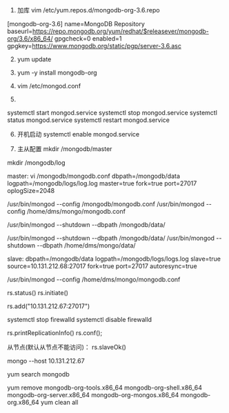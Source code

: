 1. 加库
vim /etc/yum.repos.d/mongodb-org-3.6.repo

[mongodb-org-3.6]
name=MongoDB Repository
baseurl=https://repo.mongodb.org/yum/redhat/$releasever/mongodb-org/3.6/x86_64/
gpgcheck=0
enabled=1
gpgkey=https://www.mongodb.org/static/pgp/server-3.6.asc

2. yum update 

3. yum -y install mongodb-org

4. vim /etc/mongod.conf

5. 
systemctl start mongod.service
systemctl stop mongod.service
systemctl status mongod.service
systemctl restart mongod.service



6. 开机启动
systemctl enable mongod.service


7. 主从配置
mkdir /mongodb/master

mkdir /mongodb/log

master:
vi /mongodb/mongodb.conf
dbpath=/mongodb/data
logpath=/mongodb/logs/log.log
master=true
fork=true
port=27017
oplogSize=2048

/usr/bin/mongod --config /mongodb/mongodb.conf
/usr/bin/mongod --config /home/dms/mongo/mongodb.conf

/usr/bin/mongod --shutdown --dbpath  /mongodb/data/

/usr/bin/mongod --shutdown --dbpath  /mongodb/data/
/usr/bin/mongod --shutdown --dbpath  /home/dms/mongo/data/

slave:
dbpath=/mongodb/data
logpath=/mongodb/logs/logs.log
slave=true
source=10.131.212.68:27017
fork=true
port=27017
autoresync=true


/usr/bin/mongod --config /home/dms/mongo/mongodb.conf



rs.status()
rs.initiate()

rs.add("10.131.212.67:27017")

systemctl stop firewalld
systemctl disable firewalld



rs.printReplicationInfo()
rs.conf();

从节点(默认从节点不能访问)：
rs.slaveOk()

mongo --host 10.131.212.67



yum search mongodb

yum remove mongodb-org-tools.x86_64 mongodb-org-shell.x86_64 mongodb-org-server.x86_64 mongodb-org-mongos.x86_64 mongodb-org.x86_64
yum clean all 
